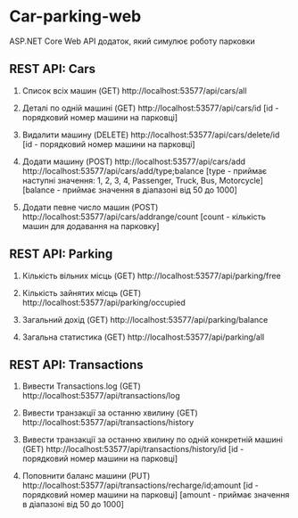 # Car-parking-web
ASP.NET Core Web API додаток, який симулює роботу парковки

## REST API: Cars

1. Список всіх машин (GET) 
    http://localhost:53577/api/cars/all

2. Деталі по одній машині (GET) 
    http://localhost:53577/api/cars/id
    [id - порядковий номер машини на парковці]

3. Видалити машину (DELETE) 
    http://localhost:53577/api/cars/delete/id
    [id - порядковий номер машини на парковці]

4. Додати машину (POST) 
    http://localhost:53577/api/cars/add
    http://localhost:53577/api/cars/add/type;balance
    [type - приймає наступні значення: 1, 2, 3, 4, Passenger, Truck, Bus, Motorcycle]
    [balance - приймає значення в діапазоні від 50 до 1000]

5. Додати певне число машин (POST) 
    http://localhost:53577/api/cars/addrange/count
    [count - кількість машин для додавання на парковку]

## REST API: Parking

1. Кількість вільних місць (GET) 
    http://localhost:53577/api/parking/free

2. Кількість зайнятих місць (GET) 
    http://localhost:53577/api/parking/occupied

3. Загальний дохід (GET) 
    http://localhost:53577/api/parking/balance

4. Загальна статистика (GET) 
    http://localhost:53577/api/parking/all

## REST API: Transactions

1. Вивести Transactions.log (GET) 
    http://localhost:53577/api/transactions/log

2. Вивести транзакції за останню хвилину (GET)
    http://localhost:53577/api/transactions/history

3. Вивести транзакції за останню хвилину по одній конкретній машині (GET) 
    http://localhost:53577/api/transactions/history/id
    [id - порядковий номер машини на парковці]

4. Поповнити баланс машини (PUT) 
    http://localhost:53577/api/transactions/recharge/id;amount
    [id - порядковий номер машини на парковці]
    [amount - приймає значення в діапазоні від 50 до 1000]
